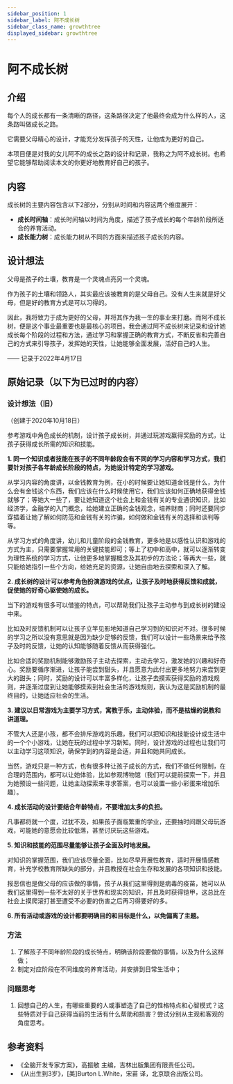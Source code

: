 ```yaml
---
sidebar_position: 1
sidebar_label: 阿不成长树
sidebar_class_name: growthtree
displayed_sidebar: growthtree
---
```


# 阿不成长树

## 介绍

每个人的成长都有一条清晰的路径，这条路径决定了他最终会成为什么样的人，这条路叫做成长之路。

它需要父母精心的设计，才能充分发挥孩子的天性，让他成为更好的自己。

本项目便是对我的女儿阿不的成长之路的设计和记录，我称之为阿不成长树。也希望它能够帮助阅读本文的你更好地教育好自己的孩子。

## 内容

成长树的主要内容包含以下2部分，分别从时间和内容这两个维度展开：

- **成长时间轴**：成长时间轴以时间为角度，描述了孩子成长的每个年龄阶段所适合的养育活动。
- **成长能力树**：成长能力树从不同的方面来描述孩子成长的内容。

## 设计想法

父母是孩子的土壤，教育是一个灵魂点亮另一个灵魂。

作为孩子的土壤和领路人，其实最应该被教育的是父母自己。没有人生来就是好父母，但是好的教育方式是可以习得的。

因此，我将致力于成为更好的父母，并将其作为我一生的事业来打磨。而阿不成长树，便是这个事业最重要也是最核心的项目。我会通过阿不成长树来记录和设计她成长每个阶段的过程和方法，通过学习和掌握正确的教育方式，不断反省和完善自己的方式来引导孩子，发挥她的天性，让她能够全面发展，活好自己的人生。

—— 记录于2022年4月17日

## 原始记录（以下为已过时的内容）

### 设计想法（旧）

（创建于2020年10月18日）

参考游戏中角色成长的机制，设计孩子成长树，并通过玩游戏赢得奖励的方式，让孩子获得成长所需的知识和技能。

**1. 同一个知识或者技能在孩子的不同年龄段会有不同的学习内容和学习方式，我们要针对孩子各年龄成长阶段的特点，为她设计特定的学习游戏。**

从学习内容的角度讲，以金钱教育为例，在小的时候要让她知道金钱是什么，为什么会有金钱这个东西，我们应该在什么时候使用它，我们应该如何正确地获得金钱就够了；等她大一些了，要让她知道这个社会上和金钱有关的专业通识知识，比如经济学，金融学的入门概念，给她建立正确的金钱观念，培养财商；同时还要同步穿插着让她了解如何防范和金钱有关的诈骗，如何做和金钱有关的选择和谈判等等。

从学习方式的角度讲，幼儿和儿童阶段的金钱教育，更多地是以感性认识和游戏的方式为主，只需要掌握常用的关键技能即可；等上了初中和高中，就可以逐渐转变为理性系统的学习方式，让他更多地掌握概念及其初步的方法论；等再大一些，就只能给她指引一些个方向，给她充足的资源，让她自由地去探索和深入了解。

**2. 成长树的设计可以参考角色扮演游戏的优点，让孩子及时地获得反馈和成就，促使她的好奇心驱使她的成长。**

当下的游戏有很多可以借鉴的特点，可以帮助我们让孩子主动参与到成长树的建设中来。

比如及时反馈机制可以让孩子立竿见影地知道自己学习到的知识对不对。很多时候的学习之所以没有意思就是因为缺少足够的反馈，我们可以设计一些场景来给予孩子及时的反馈，让她的认知能够随着反馈从而获得强化。

比如合适的奖励机制能够激励孩子主动去探索，主动去学习，激发她的兴趣和好奇心。奖励要循序渐进，让孩子能尝到甜头，并且愿意为此付出更多地努力来尝到更大的甜头；同时，奖励的设计可以丰富多样化，让孩子去摸索获得奖励的游戏规则，并逐渐过度到让她能够摸索到社会生活的游戏规则，我认为这是奖励机制的最终目的，让她适应社会的生活。

**3. 建议以日常游戏为主要学习方式，寓教于乐，主动体验，而不是枯燥的说教和讲道理。**

不管大人还是小孩，都不会排斥游戏的乐趣，我们可以把知识和技能设计成生活中的一个个小游戏，让她在玩的过程中学习新知。同时，设计游戏的过程也让我们可以主动学习这项知识，确保学到的内容是合适，并且和她共同成长。

当然，游戏只是一种方式，也有很多种让孩子成长的方式，我们不做任何限制，在合理的范围内，都可以让她体验，比如参观博物馆（我们可以提前探索一下，并且为她预设一些问题，让她主动探索来寻求答案，也可以设置一些小彩蛋来增加乐趣）。

**4. 成长活动的设计要结合年龄特点，不要增加太多的负担。**

凡事都将就一个度，过犹不及，如果孩子面临繁重的学业，还要抽时间跟父母玩游戏，可能她的意愿会比较低落，甚至讨厌玩这些游戏。

**5. 知识和技能的范围尽量能够让孩子全面及时地发展。**

对知识的掌握范围，我们应该尽量全面，比如尽早开展性教育，适时开展情感教育，补充学校教育所缺失的部分，并且教授在社会生存和发展的各项知识和技能。

报恶信也是做父母的应该做的事情，孩子从我们这里得到是病毒的疫苗，她可以从我们这里得到一些不太好的关于世界和现实的知识，并且及时获得铠甲，这总比在社会上摸爬滚打甚至遭受不必要的伤害之后再习得要好的多。

**6. 所有活动或游戏的设计都要明确目的和目标是什么，以免偏离了主题。**

### 方法

1. 了解孩子不同年龄阶段的成长特点，明确该阶段要做的事情，以及为什么这样做；
2. 制定对应阶段在不同维度的养育活动，并安排到日常生活中；

### 问题思考

1. 回想自己的人生，有哪些重要的人或事塑造了自己的性格特点和心智模式？这些特质对于自己获得当前的生活有什么帮助和损害？尝试分别从主观和客观的角度思考。

## 参考资料

- 《全脑开发专家方案》，高振敏 主编，吉林出版集团有限责任公司。
- 《从出生到3岁》，[美]Burton L.White，宋苗 译，北京联合出版公司。